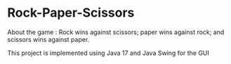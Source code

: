 # Rock-Paper-Scissors

About the game :  Rock wins against scissors; paper wins against rock; and scissors wins against paper.

This project is implemented using Java 17 and Java Swing for the GUI
